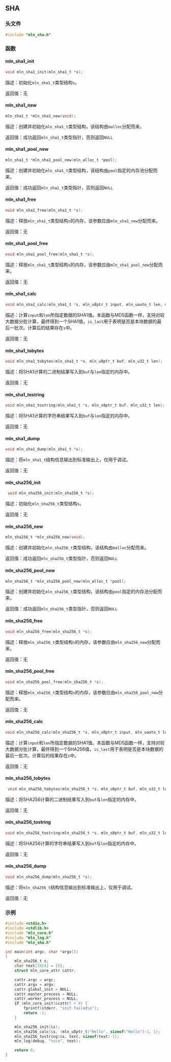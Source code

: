 ## SHA



### 头文件

```c
#include "mln_sha.h"
```



### 函数



#### mln_sha1_init

```c
void mln_sha1_init(mln_sha1_t *s);
```

描述：初始化`mln_sha1_t`类型结构`s`。

返回值：无



#### mln_sha1_new

```c
mln_sha1_t *mln_sha1_new(void);
```

描述：创建并初始化`mln_sha1_t`类型结构，该结构由`malloc`分配而来。

返回值：成功返回`mln_sha1_t`类型指针，否则返回`NULL`



#### mln_sha1_pool_new

```c
mln_sha1_t *mln_sha1_pool_new(mln_alloc_t *pool);
```

描述：创建并初始化`mln_sha1_t`类型结构，该结构由`pool`指定的内存池分配而来。

返回值：成功返回`mln_sha1_t`类型指针，否则返回`NULL`



#### mln_sha1_free

```c
void mln_sha1_free(mln_sha1_t *s);
```

描述：释放`mln_sha1_t`类型结构`s`的内存，该参数应由`mln_sha1_new`分配而来。

返回值：无



#### mln_sha1_pool_free

```c
void mln_sha1_pool_free(mln_sha1_t *s);
```

描述：释放`mln_sha1_t`类型结构`s`的内存，该参数应由`mln_sha1_pool_new`分配而来。

返回值：无



#### mln_sha1_calc

```c
void mln_sha1_calc(mln_sha1_t *s, mln_u8ptr_t input, mln_uauto_t len, mln_u32_t is_last);
```

描述：计算`input`和`len`所指定数据的SHA1值。本函数与MD5函数一样，支持对较大数据分批计算，最终得到一个SHA1值，`is_last`用于表明是否是本块数据的最后一批次。计算后的结果存在`s`中。

返回值：无



#### mln_sha1_tobytes

```c
void mln_sha1_tobytes(mln_sha1_t *s, mln_u8ptr_t buf, mln_u32_t len);
```

描述：将SHA1计算的二进制结果写入到`buf`与`len`指定的内存中。

返回值：无



#### mln_sha1_tostring

```c
void mln_sha1_tostring(mln_sha1_t *s, mln_s8ptr_t buf, mln_u32_t len);
```

描述：将SHA1计算的字符串结果写入到`buf`与`len`指定的内存中。

返回值：无



#### mln_sha1_dump

```c
void mln_sha1_dump(mln_sha1_t *s);
```

描述：将`mln_sha1_t`结构信息输出到标准输出上，仅用于调试。

返回值：无



#### mln_sha256_init

```c
 void mln_sha256_init(mln_sha256_t *s);
```

描述：初始化`mln_sha256_t`类型结构`s`。

返回值：无



#### mln_sha256_new

```c
mln_sha256_t *mln_sha256_new(void);
```

描述：创建并初始化`mln_sha256_t`类型结构，该结构由`malloc`分配而来。

返回值：成功返回`mln_sha256_t`类型指针，否则返回`NULL`



#### mln_sha256_pool_new

```c
mln_sha256_t *mln_sha256_pool_new(mln_alloc_t *pool);
```

描述：创建并初始化`mln_sha256_t`类型结构，该结构由`pool`指定的内存池分配而来。

返回值：成功返回`mln_sha256_t`类型指针，否则返回`NULL`



#### mln_sha256_free

```c
void mln_sha256_free(mln_sha256_t *s);
```

描述：释放`mln_sha256_t`类型结构`s`的内存，该参数应由`mln_sha256_new`分配而来。

返回值：无



#### mln_sha256_pool_free

```c
void mln_sha256_pool_free(mln_sha256_t *s);
```

描述：释放`mln_sha256_t`类型结构`s`的内存，该参数应由`mln_sha256_pool_new`分配而来。

返回值：无



#### mln_sha256_calc

```c
void mln_sha256_calc(mln_sha256_t *s, mln_u8ptr_t input, mln_uauto_t len, mln_u32_t is_last);
```

描述：计算`input`和`len`所指定数据的SHA1值。本函数与MD5函数一样，支持对较大数据分批计算，最终得到一个SHA256值，`is_last`用于表明是否是本块数据的最后一批次。计算后的结果存在`s`中。

返回值：无



#### mln_sha256_tobytes

```c
 void mln_sha256_tobytes(mln_sha256_t *s, mln_u8ptr_t buf, mln_u32_t len);
```

描述：将SHA256计算的二进制结果写入到`buf`与`len`指定的内存中。

返回值：无



#### mln_sha256_tostring

```c
void mln_sha256_tostring(mln_sha256_t *s, mln_s8ptr_t buf, mln_u32_t len);
```

描述：将SHA256计算的字符串结果写入到`buf`与`len`指定的内存中。

返回值：无



#### mln_sha256_dump

```c
void mln_sha256_dump(mln_sha256_t *s);
```

描述：将`mln_sha256_t`结构信息输出到标准输出上，仅用于调试。

返回值：无



### 示例

```c
#include <stdio.h>
#include <stdlib.h>
#include "mln_core.h"
#include "mln_log.h"
#include "mln_sha.h"

int main(int argc, char *argv[])
{
    mln_sha256_t s;
    char text[1024] = {0};
    struct mln_core_attr cattr;

    cattr.argc = argc;
    cattr.argv = argv;
    cattr.global_init = NULL;
    cattr.master_process = NULL;
    cattr.worker_process = NULL;
    if (mln_core_init(&cattr) < 0) {
        fprintf(stderr, "init failed\n");
        return -1;
    }

    mln_sha256_init(&s);
    mln_sha256_calc(&s, (mln_u8ptr_t)"Hello", sizeof("Hello")-1, 1);
    mln_sha256_tostring(&s, text, sizeof(text)-1);
    mln_log(debug, "%s\n", text);

    return 0;
}
```

